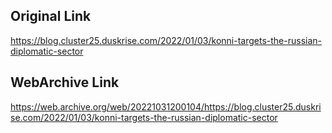 ## Original Link

https://blog.cluster25.duskrise.com/2022/01/03/konni-targets-the-russian-diplomatic-sector

## WebArchive Link

https://web.archive.org/web/20221031200104/https://blog.cluster25.duskrise.com/2022/01/03/konni-targets-the-russian-diplomatic-sector
